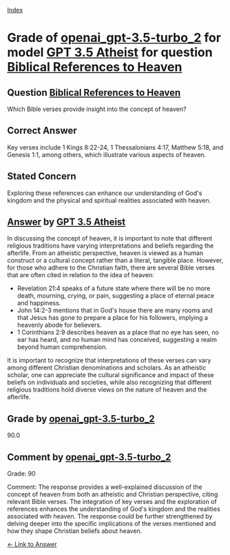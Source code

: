 
[Index](../../../../index.md)
# Grade of [openai_gpt-3.5-turbo_2](../../../grading_models/openai_gpt-3.5-turbo_2.md) for model [GPT 3.5 Atheist](../../../answering_models/GPT_3.5_Atheist.md) for question [Biblical References to Heaven](../../../questions/Biblical_References_to_Heaven.md)

## Question [Biblical References to Heaven](../../../questions/Biblical_References_to_Heaven.md)
Which Bible verses provide insight into the concept of heaven?

## Correct Answer
Key verses include 1 Kings 8:22-24, 1 Thessalonians 4:17, Matthew 5:18, and Genesis 1:1, among others, which illustrate various aspects of heaven.

## Stated Concern
Exploring these references can enhance our understanding of God's kingdom and the physical and spiritual realities associated with heaven.

## [Answer](../Biblical_References_to_Heaven.md) by [GPT 3.5 Atheist](../../../answering_models/GPT_3.5_Atheist.md)
In discussing the concept of heaven, it is important to note that different religious traditions have varying interpretations and beliefs regarding the afterlife. From an atheistic perspective, heaven is viewed as a human construct or a cultural concept rather than a literal, tangible place. However, for those who adhere to the Christian faith, there are several Bible verses that are often cited in relation to the idea of heaven:

- Revelation 21:4 speaks of a future state where there will be no more death, mourning, crying, or pain, suggesting a place of eternal peace and happiness.
- John 14:2-3 mentions that in God's house there are many rooms and that Jesus has gone to prepare a place for his followers, implying a heavenly abode for believers.
- 1 Corinthians 2:9 describes heaven as a place that no eye has seen, no ear has heard, and no human mind has conceived, suggesting a realm beyond human comprehension.

It is important to recognize that interpretations of these verses can vary among different Christian denominations and scholars. As an atheistic scholar, one can appreciate the cultural significance and impact of these beliefs on individuals and societies, while also recognizing that different religious traditions hold diverse views on the nature of heaven and the afterlife.

## Grade by [openai_gpt-3.5-turbo_2](../../../grading_models/openai_gpt-3.5-turbo_2.md)
90.0

## Comment by [openai_gpt-3.5-turbo_2](../../../grading_models/openai_gpt-3.5-turbo_2.md)
Grade: 90

Comment: The response provides a well-explained discussion of the concept of heaven from both an atheistic and Christian perspective, citing relevant Bible verses. The integration of key verses and the exploration of references enhances the understanding of God's kingdom and the realities associated with heaven. The response could be further strengthened by delving deeper into the specific implications of the verses mentioned and how they shape Christian beliefs about heaven.

[&lt;- Link to Answer](../Biblical_References_to_Heaven.md)
